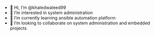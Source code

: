 - 👋 Hi, I’m @khaledwaleed99
- 👀 I’m interested in system administration
- 🌱 I’m currently learning ansible automation platform
- 💞️ I’m looking to collaborate on system administration and embedded projects

<!---
khaledwaleed99/khaledwaleed99 is a ✨ special ✨ repository because its `README.md` (this file) appears on your GitHub profile.
You can click the Preview link to take a look at your changes.
--->
